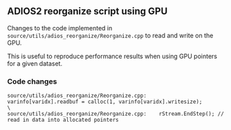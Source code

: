 ## ADIOS2 reorganize script using GPU

Changes to the code implemented in `source/utils/adios_reorganize/Reorganize.cpp` to read and write on the GPU.

This is useful to reproduce performance results when using GPU pointers for a given dataset.


### Code changes
```
source/utils/adios_reorganize/Reorganize.cpp:        varinfo[varidx].readbuf = calloc(1, varinfo[varidx].writesize);                            \
source/utils/adios_reorganize/Reorganize.cpp:    rStream.EndStep(); // read in data into allocated pointers
```
